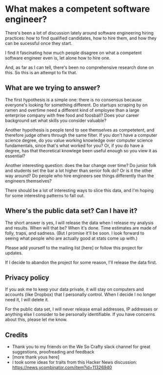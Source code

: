 What makes a competent software engineer?
=====================================================

There's been a lot of discussion lately around software engineering hiring practices: how to find qualified candidates, how to hire them, and how they can be sucessful once they start. 

I find it fascinating how much people disagree on what a competent software engineer even is, let alone how to hire one.

And, as far as I can tell, there's been no comprehensive research done on this. So this is an attempt to fix that.

What are we trying to answer?
-----------------------------
The first hypothesis is a simple one: there is no consensus because everyone's looking for something different. Do startups scraping by on ramen and overtime need a different kind of employee than a large enterprise company with free food and foosball? Does your career background set what skills you consider valuable?

Another hypothesis is people tend to see themselves as competetent, and therefore judge others through the same filter. If you don't have a computer science degree, do you value working knowledge over computer science fundamentals, since that's what worked for you? Or, if you do have a degree, has that theoretical knowlege been useful enough so you view it as essential?

Another interesting question: does the bar change over time? Do junior folk and students set the bar a lot higher than senior folk do? Or is it the other way around? Do people who hire engineers see things differently than the engineers themselves?

There should be a lot of interesting ways to slice this data, and I'm hoping for some interesting patterns to fall out. 

Where's the public data set? Can I have it?
--------------------------------------------
The short answer is yes, I will release the data when I release my analysis and results. When will that be? When it's done. Time estimates are made of folly, traps, and sadness. (But I promise it'll be soon. I look forward to seeing what people who are actually good at stats come up with.) 

Please add yourself to the mailing list [here] or follow this project for updates.

If I decide to abandon the project for some reason, I'll release the data first. 

Privacy policy
--------------
If you ask me to keep your data private, it will stay on computers and accounts (like Dropbox) that I personally control. When I decide I no longer need it, I will delete it. 

For the public data set, I will never release email addresses, IP addresses or anything else I consider to be personally identifiable. If you have concerns about this, please let me know.

Credits
--------
* Thank you to my friends on the We So Crafty slack channel for great suggestions, proofreading and feedback
* [more thank yous here]
* I took some ideas for traits from this Hacker News discussion: https://news.ycombinator.com/item?id=11326940
